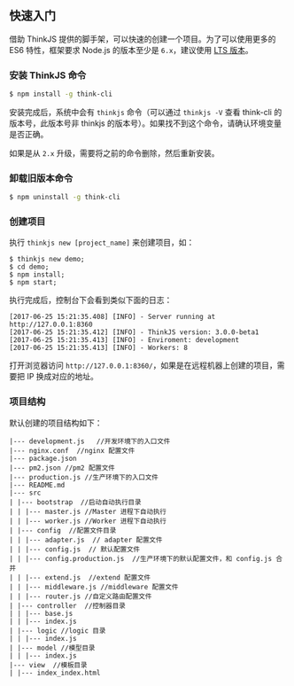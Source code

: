 ## 快速入门

借助 ThinkJS 提供的脚手架，可以快速的创建一个项目。为了可以使用更多的 ES6 特性，框架要求 Node.js 的版本至少是 `6.x`，建议使用 [LTS 版本](https://nodejs.org/en/download/)。

### 安装 ThinkJS 命令


```sh
$ npm install -g think-cli
```

安装完成后，系统中会有 `thinkjs` 命令（可以通过 `thinkjs -V` 查看 think-cli 的版本号，此版本号非 thinkjs 的版本号）。如果找不到这个命令，请确认环境变量是否正确。

如果是从 `2.x` 升级，需要将之前的命令删除，然后重新安装。

### 卸载旧版本命令

```sh
$ npm uninstall -g think-cli
```

### 创建项目

执行 `thinkjs new [project_name]` 来创建项目，如：

```
$ thinkjs new demo;
$ cd demo;
$ npm install; 
$ npm start; 
```

执行完成后，控制台下会看到类似下面的日志：

```
[2017-06-25 15:21:35.408] [INFO] - Server running at http://127.0.0.1:8360
[2017-06-25 15:21:35.412] [INFO] - ThinkJS version: 3.0.0-beta1
[2017-06-25 15:21:35.413] [INFO] - Enviroment: development
[2017-06-25 15:21:35.413] [INFO] - Workers: 8
```

打开浏览器访问 `http://127.0.0.1:8360/`，如果是在远程机器上创建的项目，需要把 IP 换成对应的地址。

### 项目结构

默认创建的项目结构如下：

```text
|--- development.js   //开发环境下的入口文件
|--- nginx.conf  //nginx 配置文件
|--- package.json
|--- pm2.json //pm2 配置文件
|--- production.js //生产环境下的入口文件
|--- README.md
|--- src
| |--- bootstrap  //启动自动执行目录 
| | |--- master.js //Master 进程下自动执行
| | |--- worker.js //Worker 进程下自动执行
| |--- config  //配置文件目录
| | |--- adapter.js  // adapter 配置文件 
| | |--- config.js  // 默认配置文件 
| | |--- config.production.js  //生产环境下的默认配置文件，和 config.js 合并 
| | |--- extend.js  //extend 配置文件 
| | |--- middleware.js //middleware 配置文件 
| | |--- router.js //自定义路由配置文件
| |--- controller  //控制器目录 
| | |--- base.js
| | |--- index.js
| |--- logic //logic 目录
| | |--- index.js
| |--- model //模型目录
| | |--- index.js
|--- view  //模板目录
| |--- index_index.html

```
